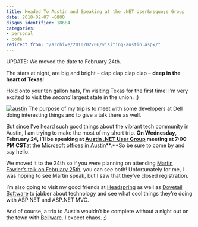 ```yaml
---
title: Headed To Austin and Speaking at the .NET User&rsquo;s Group
date: 2010-02-07 -0800
disqus_identifier: 18684
categories:
- personal
- code
redirect_from: "/archive/2010/02/06/visiting-austin.aspx/"
---
```


UPDATE: We moved the date to February 24th.

The stars at night, are big and bright – clap clap clap clap – **deep in
the heart of Texas**!

Hold onto your ten gallon hats, I’m visiting Texas for the first time!
I’m very excited to visit the *second* largest state in the union. ;)

[![austin](https://haacked.com/images/haacked_com/WindowsLiveWriter/HeadedToAustinandSpeakinga.NETUsersGroup_12E13/austin_3.jpg "austin")](http://www.flickr.com/photos/shanepope/2661195611/ "Austin, Texas from Lady Bird Lake by Shane Pope - CC licensed")
The purpose of my trip is to meet with some developers at Dell doing
interesting things and to give a talk there as well.

But since I’ve heard such good things about the vibrant tech community
in Austin, I am trying to make the most of my short trip. **On
Wednesday, February 24, I’ll be speaking at [Austin .NET User
Group](http://adnug.org/ "Austin .NET User Group Website") meeting at
7:00 PM CST**at the [Microsoft offices in
Austin](http://www.microsoft.com/about/companyinformation/usaoffices/southcentral/austin.mspx "Microsoft Office in Austin")**.**So
be sure to come by and say hello.

We moved it to the 24th so if you were planning on attending [Martin
Fowler’s talk on February
25th](http://connect.thoughtworks.com/TechnologyForumAustin/ "Technology Forum Austin"),
you can see both! Unfortunately for me, I was hoping to see Martin
speak, but I saw that they’ve closed registration.

I’m also going to visit my good friends at
[Headspring](http://www.headspringsystems.com/ "Headspring") as well as
[Dovetail
Software](http://www.dovetailsoftware.com/ "Dovetail Software") to
jabber about technology and see what cool things they’re doing with
ASP.NET and ASP.NET MVC.

And of course, a trip to Austin wouldn’t be complete without a night out
on the town with
[Bellware](http://blog.scottbellware.com/ "Scott Bellware"). I expect
chaos. ;)

